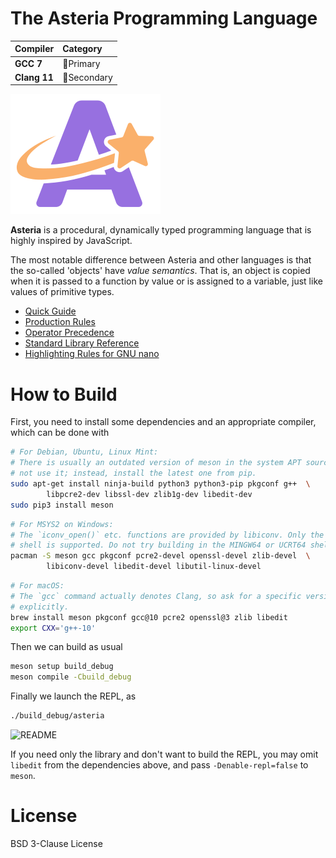 # The Asteria Programming Language

|Compiler     |Category                   |
|:------------|:--------------------------|
|**GCC 7**    |:1st_place_medal:Primary   |
|**Clang 11** |:2nd_place_medal:Secondary |

![asteria](asteria.png)

**Asteria** is a procedural, dynamically typed programming language that is
highly inspired by JavaScript.

The most notable difference between Asteria and other languages is that the
so-called 'objects' have _value semantics_. That is, an object is copied when
it is passed to a function by value or is assigned to a variable, just like
values of primitive types.

* [Quick Guide](doc/quick-guide.md)
* [Production Rules](doc/grammar.txt)
* [Operator Precedence](doc/operator-precedence.txt)
* [Standard Library Reference](doc/standard-library.md)
* [Highlighting Rules for GNU nano](doc/asteria.nanorc)

# How to Build

First, you need to install some dependencies and an appropriate compiler,
which can be done with

```sh
# For Debian, Ubuntu, Linux Mint:
# There is usually an outdated version of meson in the system APT source. Do
# not use it; instead, install the latest one from pip.
sudo apt-get install ninja-build python3 python3-pip pkgconf g++  \
        libpcre2-dev libssl-dev zlib1g-dev libedit-dev
sudo pip3 install meson
```
```sh
# For MSYS2 on Windows:
# The `iconv_open()` etc. functions are provided by libiconv. Only the MSYS
# shell is supported. Do not try building in the MINGW64 or UCRT64 shell.
pacman -S meson gcc pkgconf pcre2-devel openssl-devel zlib-devel  \
        libiconv-devel libedit-devel libutil-linux-devel
```
```sh
# For macOS:
# The `gcc` command actually denotes Clang, so ask for a specific version
# explicitly.
brew install meson pkgconf gcc@10 pcre2 openssl@3 zlib libedit
export CXX='g++-10'
```

Then we can build as usual

```sh
meson setup build_debug
meson compile -Cbuild_debug
```

Finally we launch the REPL, as

```sh
./build_debug/asteria
```

![README](README.png)

If you need only the library and don't want to build the REPL, you may omit
`libedit` from the dependencies above, and pass `-Denable-repl=false` to `meson`.

# License

BSD 3-Clause License
